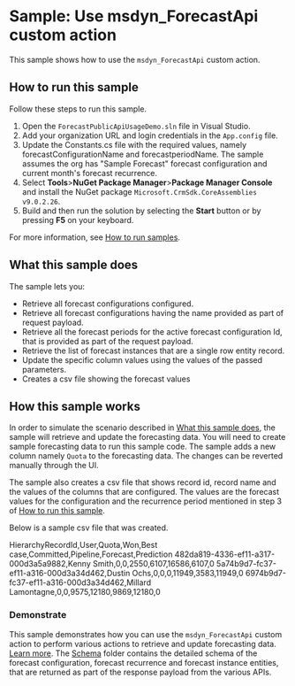 # Sample: Use msdyn_ForecastApi custom action

This sample shows how to use the `msdyn_ForecastApi` custom action.

## How to run this sample

Follow these steps to run this sample.

1. Open the `ForecastPublicApiUsageDemo.sln` file in Visual Studio.
2. Add your organization URL and login credentials in the `App.config` file.
3. Update the Constants.cs file with the required values, namely forecastConfigurationName and forecastperiodName. The sample assumes the org has "Sample Forecast" forecast configuration and current month's forecast recurrence.
4. Select **Tools**>**NuGet Package Manager**>**Package Manager Console** and install the NuGet package `Microsoft.CrmSdk.CoreAssemblies v9.0.2.26`.
5. Build and then run the solution by selecting the **Start** button or by pressing **F5** on your keyboard.

For more information, see [How to run samples](https://github.com/microsoft/Dynamics365-Apps-Samples/blob/master/sales/README.md).

## What this sample does

The sample lets you:

- Retrieve all forecast configurations configured.
- Retrieve all forecast configurations having the name provided as part of request payload.
- Retrieve all the forecast periods for the active forecast configuration Id, that is provided as part of the request payload.
- Retrieve the list of forecast instances that are a single row entity record.
- Update the specific column values using the values of the passed parameters.
- Creates a csv file showing the forecast values

## How this sample works

In order to simulate the scenario described in [What this sample does](#what-this-sample-does), the sample will retrieve and update the forecasting data. You will need to create sample forecasting data to run this sample code. The sample adds a new column namely `Quota` to the forecasting data. The changes can be reverted manually through the UI.

The sample also creates a csv file that shows record id, record name and the values of the columns that are configured. The values are the forecast values for the configuration and the recurrence period mentioned in step 3 of [How to run this sample](#how-to-run-this-sample).

Below is a sample csv file that was created.

HierarchyRecordId,User,Quota,Won,Best case,Committed,Pipeline,Forecast,Prediction
482da819-4336-ef11-a317-000d3a5a9882,Kenny Smith,0,0,2550,6107,16586,6107,0
5a74b9d7-fc37-ef11-a316-000d3a34d462,Dustin Ochs,0,0,0,11949,3583,11949,0
6974b9d7-fc37-ef11-a316-000d3a34d462,Millard Lamontagne,0,0,9575,12180,9869,12180,0

### Demonstrate

This sample demonstrates how you can use the `msdyn_ForecastApi` custom action to perform various actions to retrieve and update forecasting data. [Learn more](https://learn.microsoft.com/en-us/dynamics365/sales/developer/reference/custom-actions/msdyn_forecastapi). The [Schema](https://github.com/microsoft/Dynamics365-Apps-Samples/tree/master/sales/ForecastingAPI/ForecastPublicApiUsageDemo/Schema) folder contains the detailed schema of the forecast configuration, forecast recurrence and forecast instance entities, that are returned as part of the response payload from the various APIs. 
